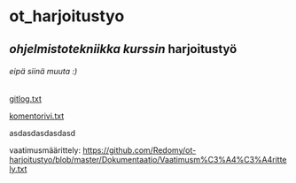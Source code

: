 # ot_harjoitustyo

## *ohjelmistotekniikka kurssin* __harjoitustyö__

###### eipä siinä muuta :)

[gitlog.txt](https://github.com/Redomy/ot-harjoitustyo/blob/master/laskarit/viikko1/gitlog.txt)


[komentorivi.txt](https://github.com/Redomy/ot-harjoitustyo/blob/master/laskarit/viikko1/komentorivi.txt)


asdasdasdasdasd

vaatimusmäärittely:
https://github.com/Redomy/ot-harjoitustyo/blob/master/Dokumentaatio/Vaatimusm%C3%A4%C3%A4rittely.txt
